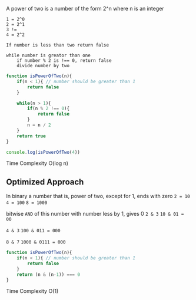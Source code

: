 A power of two is a number of the form 2^n where n is an integer

```
1 = 2^0
2 = 2^1
3 !=
4 = 2^2
```

```
If number is less than two return false

while number is greator than one
	if number % 2 is !== 0, return false
	divide number by two
```

```js
function isPowerOfTwo(n){
    if(n < 1){ // number should be greater than 1
        return false
    }

    while(n > 1){
        if(n % 2 !== 0){
            return false
        }
        n = n / 2
    }   
    return true
}

console.log(isPowerOfTwo(4))
```

Time Complexity
O(log n)
## Optimized Approach

In binary a number that is, power of two, except for 1, ends with zero
`2 = 10`
`4 = 100`
`8 = 1000`

bitwise `AND` of this number with number less by 1, gives 0
`2 & 3`
`10 & 01 = 00`

`4 & 3`
`100 & 011 = 000`

`8 & 7`
`1000 & 0111 = 000`

```js
function isPowerOfTwo(n){
    if(n < 1){ // number should be greater than 1
        return false
    }
    return (n & (n-1)) === 0
}
```

Time Complexity
O(1)